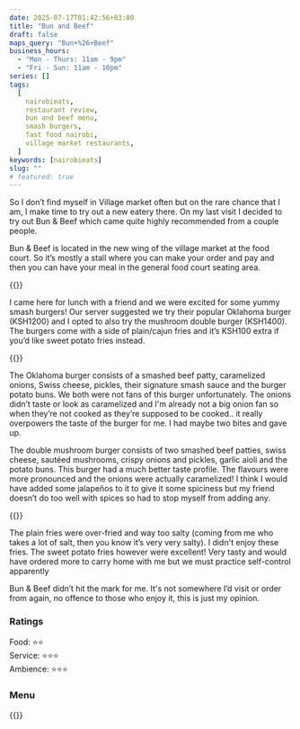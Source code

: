 ```yaml
---
date: 2025-07-17T01:42:56+03:00
title: "Bun and Beef"
draft: false
maps_query: "Bun+%26+Beef"
business_hours:
  - "Mon - Thurs: 11am - 9pm"
  - "Fri - Sun: 11am - 10pm"
series: []
tags:
  [
    nairobieats,
    restaurant review,
    bun and beef menu,
    smash burgers,
    fast food nairobi,
    village market restaurants,
  ]
keywords: [nairobieats]
slug: ""
# featured: true
---
```


So I don’t find myself in Village market often but on the rare chance that I am, I make time to try out a new eatery there. On my last visit I decided to try out Bun & Beef which came quite highly recommended from a couple people.

Bun & Beef is located in the new wing of the village market at the food court. So it’s mostly a stall where you can make your order and pay and then you can have your meal in the general food court seating area.

{{<image-gallery key="bun-and-beef" titles="bun-and-beef-01 bun-and-beef-02 bun-and-beef-03 ">}}

I came here for lunch with a friend and we were excited for some yummy smash burgers! Our server suggested we try their popular Oklahoma burger (KSH1200) and I opted to also try the mushroom double burger (KSH1400). The burgers come with a side of plain/cajun fries and it’s KSH100 extra if you’d like sweet potato fries instead.

{{<image-gallery key="bun-and-beef" titles="bun-and-beef-04 bun-and-beef-05 bun-and-beef-06 bun-and-beef-07 ">}}

The Oklahoma burger consists of a smashed beef patty, caramelized onions, Swiss cheese, pickles, their signature smash sauce and the burger potato buns. We both were not fans of this burger unfortunately. The onions didn’t taste or look as caramelized and I'm already not a big onion fan so when they’re not cooked as they’re supposed to be cooked.. it really overpowers the taste of the burger for me. I had maybe two bites and gave up.

The double mushroom burger consists of two smashed beef patties, swiss cheese, sautéed mushrooms, crispy onions and pickles, garlic aioli and the potato buns. This burger had a much better taste profile. The flavours were more pronounced and the onions were actually caramelized! I think I would have added some jalapeños to it to give it some spiciness but my friend doesn’t do too well with spices so had to stop myself from adding any.

{{<image-gallery key="bun-and-beef" titles="bun-and-beef-08 bun-and-beef-09 bun-and-beef-10 ">}}

The plain fries were over-fried and way too salty (coming from me who takes a lot of salt, then you know it’s very very salty). I didn't enjoy these fries. The sweet potato fries however were excellent! Very tasty and would have ordered more to carry home with me but we must practice self-control apparently

Bun & Beef didn’t hit the mark for me. It's not somewhere I’d visit or order from again, no offence to those who enjoy it, this is just my opinion.

### Ratings

Food: ⭐️⭐️<br>
Service: ⭐️️⭐️⭐️<br>
Ambience: ⭐⭐️⭐️<br>

### Menu

{{<remote-image-gallery key="bun-and-beef-menu">}}
